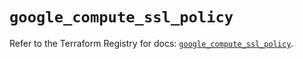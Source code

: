 # `google_compute_ssl_policy`

Refer to the Terraform Registry for docs: [`google_compute_ssl_policy`](https://registry.terraform.io/providers/hashicorp/google/6.50.0/docs/resources/compute_ssl_policy).
